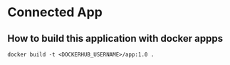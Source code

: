 # Connected App

## How to build this application with docker appps
```
docker build -t <DOCKERHUB_USERNAME>/app:1.0 .
```
